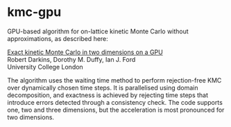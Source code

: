 # kmc-gpu

GPU-based algorithm for on-lattice kinetic Monte Carlo without approximations, as described here:

[Exact kinetic Monte Carlo in two dimensions on a GPU](preprint.pdf) <br />
Robert Darkins, Dorothy M. Duffy, Ian J. Ford <br />
University College London

The algorithm uses the waiting time method to perform rejection-free KMC over dynamically chosen time steps. It is parallelised using domain decomposition, and exactness is achieved by rejecting time steps that introduce errors detected through a consistency check. The code supports one, two and three dimensions, but the acceleration is most pronounced for two dimensions.
